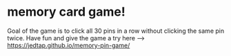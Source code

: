 # memory card game!

Goal of the game is to click all 30 pins in a row without clicking the same pin twice.
Have fun and give the game a try here --> https://jedtap.github.io/memory-pin-game/